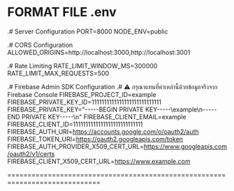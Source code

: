 FORMAT FILE .env
===================================================================
.# Server Configuration
PORT=8000
NODE_ENV=public

.# CORS Configuration
ALLOWED_ORIGINS=http://localhost:3000,http://localhost:3001

.# Rate Limiting
RATE_LIMIT_WINDOW_MS=300000
RATE_LIMIT_MAX_REQUESTS=500

.# Firebase Admin SDK Configuration
.# ⚠️ กรุณาแทนที่ค่าเหล่านี้ด้วยข้อมูลจริงจาก Firebase Console
FIREBASE_PROJECT_ID=example
FIREBASE_PRIVATE_KEY_ID=1111111111111111111111111111
FIREBASE_PRIVATE_KEY="-----BEGIN PRIVATE KEY-----\example\n-----END PRIVATE KEY-----\n"
FIREBASE_CLIENT_EMAIL=example
FIREBASE_CLIENT_ID=1111111111111111111111111111
FIREBASE_AUTH_URI=https://accounts.google.com/o/oauth2/auth
FIREBASE_TOKEN_URI=https://oauth2.googleapis.com/token
FIREBASE_AUTH_PROVIDER_X509_CERT_URL=https://www.googleapis.com/oauth2/v1/certs
FIREBASE_CLIENT_X509_CERT_URL=https://www.example.com

=============================================================================
